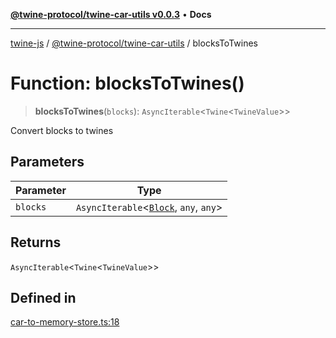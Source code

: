 [**@twine-protocol/twine-car-utils v0.0.3**](../index.md) • **Docs**

***

[twine-js](../../../index.md) / [@twine-protocol/twine-car-utils](../index.md) / blocksToTwines

# Function: blocksToTwines()

> **blocksToTwines**(`blocks`): `AsyncIterable`\<`Twine`\<`TwineValue`\>\>

Convert blocks to twines

## Parameters

| Parameter | Type |
| ------ | ------ |
| `blocks` | `AsyncIterable`\<[`Block`](../interfaces/Block.md), `any`, `any`\> |

## Returns

`AsyncIterable`\<`Twine`\<`TwineValue`\>\>

## Defined in

[car-to-memory-store.ts:18](https://github.com/twine-protocol/twine-js/blob/3800995f9c83f4f5711bcf3062ea754a1e4448ce/packages/twine-car-utils/src/car-to-memory-store.ts#L18)
